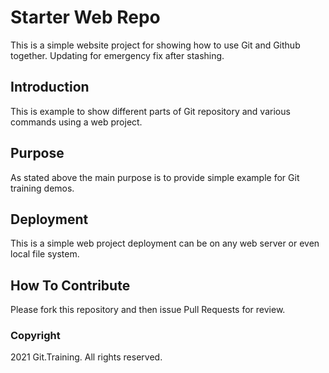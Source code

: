 # Starter Web Repo
This is a simple website project for showing how to use Git and Github together. Updating for emergency fix after stashing.
## Introduction

This is example to show different parts of Git repository and various commands using a web project.

## Purpose

As stated above the main purpose is to provide simple example for Git training demos.

## Deployment

This is a simple web project deployment can be on any web server or even local file system.

## How To Contribute

Please fork this repository and then issue Pull Requests for review.

### Copyright
2021 Git.Training. All rights reserved.
